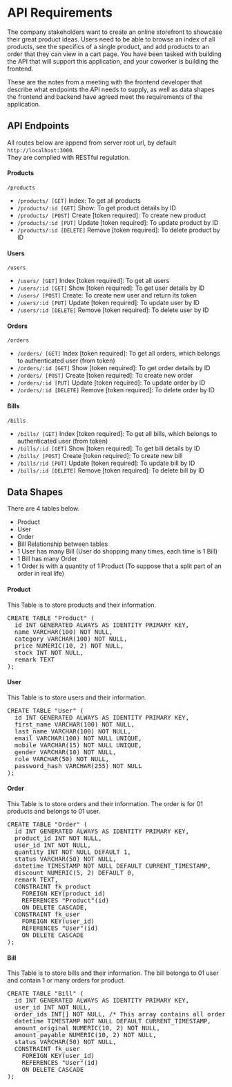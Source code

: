 # API Requirements

The company stakeholders want to create an online storefront to showcase their great product ideas. Users need to be able to browse an index of all products, see the specifics of a single product, and add products to an order that they can view in a cart page. You have been tasked with building the API that will support this application, and your coworker is building the frontend.

These are the notes from a meeting with the frontend developer that describe what endpoints the API needs to supply, as well as data shapes the frontend and backend have agreed meet the requirements of the application.

## API Endpoints
All routes below are append from server root url, by default `http://localhost:3000`.\
They are complied with RESTful regulation.

#### Products
`/products`

- `/products/ [GET]` Index: To get all products 
- `/products/:id [GET]` Show: To get product details by ID
- `/products/ [POST]` Create [token required]: To create new product
- `/products/:id [PUT]` Update [token required]: To update product by ID
- `/products/:id [DELETE]` Remove [token required]: To delete product by ID

#### Users
`/users`

- `/users/ [GET]` Index [token required]: To get all users 
- `/users/:id [GET]` Show [token required]: To get user details by ID
- `/users/ [POST]` Create: To create new user and return its token
- `/users/:id [PUT]` Update [token required]: To update user by ID
- `/users/:id [DELETE]` Remove [token required]: To delete user by ID

#### Orders
`/orders`

- `/orders/ [GET]` Index [token required]: To get all orders, which belongs to authenticated user (from token) 
- `/orders/:id [GET]` Show [token required]: To get order details by ID
- `/orders/ [POST]` Create [token required]: To create new order
- `/orders/:id [PUT]` Update [token required]: To update order by ID
- `/orders/:id [DELETE]` Remove [token required]: To delete order by ID

#### Bills
`/bills`

- `/bills/ [GET]` Index [token required]: To get all bills, which belongs to authenticated user (from token) 
- `/bills/:id [GET]` Show [token required]: To get bill details by ID
- `/bills/ [POST]` Create [token required]: To create new bill
- `/bills/:id [PUT]` Update [token required]: To update bill by ID
- `/bills/:id [DELETE]` Remove [token required]: To delete bill by ID


## Data Shapes
There are 4 tables below.
- Product
- User
- Order
- Bill
Relationship between tables
- 1 User has many Bill (User do shopping many times, each time is 1 Bill)
- 1 Bill has many Order 
- 1 Order is with a quantity of 1 Product (To suppose that a split part of an order in real life) 

#### Product
This Table is to store products and their information.

<pre>
CREATE TABLE "Product" (
  id INT GENERATED ALWAYS AS IDENTITY PRIMARY KEY,
  name VARCHAR(100) NOT NULL,
  category VARCHAR(100) NOT NULL,
  price NUMERIC(10, 2) NOT NULL,
  stock INT NOT NULL,
  remark TEXT
);
</pre>


#### User
This Table is to store users and their information.

<pre>
CREATE TABLE "User" (
  id INT GENERATED ALWAYS AS IDENTITY PRIMARY KEY,
  first_name VARCHAR(100) NOT NULL,
  last_name VARCHAR(100) NOT NULL,
  email VARCHAR(100) NOT NULL UNIQUE,
  mobile VARCHAR(15) NOT NULL UNIQUE,
  gender VARCHAR(10) NOT NULL,
  role VARCHAR(50) NOT NULL,
  password_hash VARCHAR(255) NOT NULL
);
</pre>

#### Order
This Table is to store orders and their information. The order is for 01 products and belongs to 01 user.

<pre>
CREATE TABLE "Order" (
  id INT GENERATED ALWAYS AS IDENTITY PRIMARY KEY,
  product_id INT NOT NULL,
  user_id INT NOT NULL,
  quantity INT NOT NULL DEFAULT 1,
  status VARCHAR(50) NOT NULL,
  datetime TIMESTAMP NOT NULL DEFAULT CURRENT_TIMESTAMP,
  discount NUMERIC(5, 2) DEFAULT 0,
  remark TEXT,
  CONSTRAINT fk_product
    FOREIGN KEY(product_id) 
    REFERENCES "Product"(id)
    ON DELETE CASCADE,
  CONSTRAINT fk_user
    FOREIGN KEY(user_id) 
    REFERENCES "User"(id)
    ON DELETE CASCADE
);
</pre>

#### Bill
This Table is to store bills and their information. The bill belonga to 01 user and contain 1 or many orders for product.

<pre>
CREATE TABLE "Bill" (
  id INT GENERATED ALWAYS AS IDENTITY PRIMARY KEY,
  user_id INT NOT NULL,
  order_ids INT[] NOT NULL, /* This array contains all order_id in the bill (1 bill to many order relationship ) */
  datetime TIMESTAMP NOT NULL DEFAULT CURRENT_TIMESTAMP,
  amount_original NUMERIC(10, 2) NOT NULL,
  amount_payable NUMERIC(10, 2) NOT NULL,
  status VARCHAR(50) NOT NULL,
  CONSTRAINT fk_user
    FOREIGN KEY(user_id) 
    REFERENCES "User"(id)
    ON DELETE CASCADE
);
</pre>
